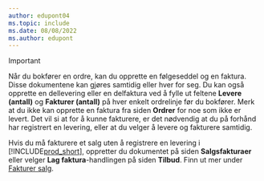 ```yaml
---
author: edupont04
ms.topic: include
ms.date: 08/08/2022
ms.author: edupont
---
```

> [!IMPORTANT]
> Når du bokfører en ordre, kan du opprette en følgeseddel og en faktura. Disse dokumentene kan gjøres samtidig eller hver for seg. Du kan også opprette en dellevering eller en delfaktura ved å fylle ut feltene **Levere (antall)** og **Fakturer (antall)** på hver enkelt ordrelinje før du bokfører. Merk at du ikke kan opprette en faktura fra siden **Ordrer** for noe som ikke er levert. Det vil si at for å kunne fakturere, er det nødvendig at du på forhånd har registrert en levering, eller at du velger å levere og fakturere samtidig.
>
> Hvis du må fakturere et salg uten å registrere en levering i [!INCLUDE[prod_short](prod_short.md)], oppretter du dokumentet på siden **Salgsfakturaer** eller velger **Lag faktura**-handlingen på siden **Tilbud**. Finn ut mer under [Fakturer salg](../sales-how-invoice-sales.md).
